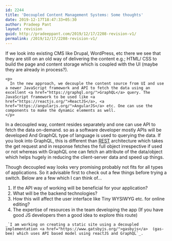 ```yaml
---
id: 2244
title: 'Decoupled Content Management Systems: Some thoughts'
date: 2019-12-17T18:47:33+05:30
author: Pradeep Pant
layout: revision
guid: http://pradeeppant.com/2019/12/17/2208-revision-v1/
permalink: /2019/12/17/2208-revision-v1/
---
```

<div class="wp-block-group">
  <div class="wp-block-group__inner-container">
    <p>
      If we look into existing CMS like Drupal, WordPress, etc there we see that they are still on an old way of delivering the content e.g.; HTML/ CSS to build the page and content storage which is coupled with the UI (maybe they are already in process?).
    </p>
    
    <p>
      In the new approach, we decouple the content source from UI and use a newer JavaScript framework and API to fetch the data using an excellent <a href="https://graphql.org/">GraphQL</a> query. The JavaScript framework to be used like <a href="https://reactjs.org/">ReactJS</a>, <a href="https://angularjs.org/">AngularJS</a> etc. One can use the components to make the dynamic elements as well. 
    </p>
  </div>
</div>

In a decoupled way, content resides separately and one can use API to fetch the data on-demand. so as a software developer mostly APIs will be developed And GraphQL type of language is used to querying the data. If you look into GraphQL, this is different than [REST](https://en.wikipedia.org/wiki/Representational_state_transfer) architecture which takes the get request and in response fetches the full object irrespective if used or not whereas with GraphQL one can fetch an attribute of the data/object which helps hugely in reducing the client-server data and speed up things. 

Though decoupled way looks very promising probably not fits for all types of applications. So it advisable first to check out a few things before trying a switch. Below are a few which I can think of&#8230;

  1. If the API way of working will be beneficial for your application?
  2. What will be the backend technologies? 
  3. How this will affect the user interface like Tiny WYSIWYG etc. for online editing?
  4. The expertise of resources in the team developing the app (If you have good JS developers then a good idea to explore this route)  
  
  
    _`I am working on creating a static site using a decoupled implementation <a href="https://www.gatsbyjs.org/">gasbyjs</a>  (gas-bee) which uses API based model using reactJS and GraphQL`_.

<!--EndFragment-->